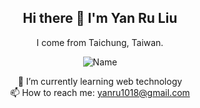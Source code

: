 <div align="center">
  
## Hi there 👋 I'm Yan Ru Liu
I come from Taichung, Taiwan. 

![Name](https://hits.seeyoufarm.com/api/count/incr/badge.svg?url=https%3A%2F%2Fgithub.com%2F{username}1212%2Fhit-counter)

🌱  I’m currently learning web technology  
📫  How to reach me: yanru1018@gmail.com

</div>

<!--
- 🌱  I’m currently learning web technology
- 📫  How to reach me: yanru1018@gmail.com
-->

<!--
![Name](https://img.shields.io/badge/Profile%20Visitors-172B4D?style=for-the-badge&logo=Opsgenie&logoColor=white)




**amyliu1810/amyliu1810** is a ✨ _special_ ✨ repository because its `README.md` (this file) appears on your GitHub profile.

Here are some ideas to get you started:

- 🔭 I’m currently working on ...
- 🌱  I’m currently learning web technology
- 👯 I’m looking to collaborate on ...
- 🤔 I’m looking for help with ...
- 💬 Ask me about ...
- 📫 How to reach me: ...
- 😄 Pronouns: ...
- ⚡ Fun fact: ...
-->
